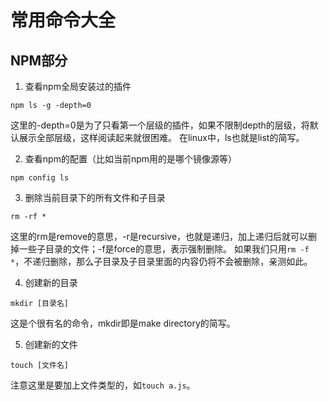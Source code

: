 # 常用命令大全

## NPM部分

1. 查看npm全局安装过的插件

```shell
npm ls -g -depth=0
```
这里的-depth=0是为了只看第一个层级的插件，如果不限制depth的层级，将默认展示全部层级，这样阅读起来就很困难。
在linux中，ls也就是list的简写。

2. 查看npm的配置（比如当前npm用的是哪个镜像源等）

```shell
npm config ls
```

3. 删除当前目录下的所有文件和子目录

```shell
rm -rf *
```

这里的rm是remove的意思，-r是recursive，也就是递归，加上递归后就可以删掉一些子目录的文件；-f是force的意思，表示强制删除。
如果我们只用`rm -f *`，不递归删除，那么子目录及子目录里面的内容仍将不会被删除，亲测如此。

4. 创建新的目录

```shell
mkdir [目录名]
```
这是个很有名的命令，mkdir即是make directory的简写。

5. 创建新的文件

```shell
touch [文件名]
```

注意这里是要加上文件类型的，如`touch a.js`。